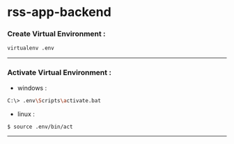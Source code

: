 # rss-app-backend

### Create Virtual Environment : 

```bash
virtualenv .env
```
---

### Activate Virtual Environment : 

- windows : 
 ```bash
 C:\> .env\Scripts\activate.bat
 ```
- linux : 
```bash
$ source .env/bin/act
```
---

